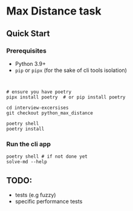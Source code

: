 # Max Distance task

## Quick Start

### Prerequisites
* Python 3.9+
* `pip` or `pipx` (for the sake of cli tools isolation)
```shell


# ensure you have poetry
pipx install poetry  # or pip install poetry

cd interview-excersises
git checkout python_max_distance

poetry shell
poetry install

```
### Run the cli app
```shell
poetry shell # if not done yet
solve-md --help
```
## TODO:

* tests (e.g fuzzy)
* specific performance tests



